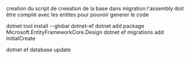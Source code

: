 creation du script de creeation de la base dans migration
l'assembly doit être compilé avec les entites pour pouvoir generer le code



dotnet tool install --global 
dotnet-ef dotnet add package Microsoft.EntityFrameworkCore.Design 
dotnet ef migrations add InitialCreate

dotnet ef database update